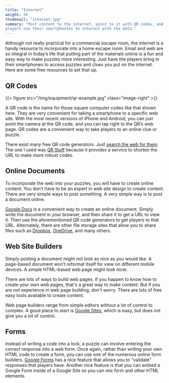 ```yaml
---
title: "Internet"
weight: 40
thumbnail: "internet.jpg"
summary: "Post content to the internet, point to it with QR codes, and let
players use their smartphontes to interact with the data."
---
```


Although not really practical for a commercial escape room, the internet is
a handy resource to incorporate into a home escape room. Email and web are
so integral in today’s life that putting part of the materials online is a
fun and easy way to make puzzles more interesting. Just have the players
bring in their smartphones to access puzzles and clues you put on the
internet. Here are some free resources to set that up.

## QR Codes

{{< figure src="/img/equipment/qr-example.jpg" class="image-right" >}}

A QR code is the name for those square computer codes like that shown here.
They are very convenient for taking a smartphone to a specific web site.
With the most recent versions of iPhone and Android, you can just point the
camera at the QR code, and you can tap right to the QR’s web page. QR codes
are a convenient way to take players to an online clue or puzzle.

There exist many free QR code generators. Just [search the web for them].
The one I used was [QR Stuff] because it provides a service to shorten the
URL to make more robust codes.

## Online Documents

To incorporate the web into your puzzles, you will have to create online
content. You don’t have to be an expert in web site design to create
content. There are very simple ways to post something. A very simple way is
to post a document online.

[Google Docs] is a convenient way to create an online document. Simply
write the document in your browser, and then share it to get a URL to view
it. Then use the aforementioned QR code generators to get players to that
URL. Alternately, there are other file storage sites that allow you to
share files such as [Dropbox], [OneDrive], and many others.

## Web Site Builders

Simply posting a document might not look as nice as you would like. A
page-based document won’t reformat itself for view on different mobile
devices. A simple HTML-based web page might look nicer.

There are lots of ways to build web pages. If you happen to know how to
create your own web pages, that's a great way to make content. But if you
are not experience in web page building, don't worry. There are lots of
free easy tools available to create content.

Web page builders range from simple editors without a lot of control to
complex. A good place to start is [Google Sites], which is easy, but does
not give you a lot of control.

## Forms

Instead of writing a code into a lock, a puzzle can involve entering the
correct response into a web form. Once again, rather than writing your own
HTML code to create a form, you can use one of the numerous online form
builders. [Google Forms] has a nice feature that allows you to "validate"
responses that players have. Another nice feature is that you can embed a
Google Form inside of a Google Site so you can mix form and other HTML
elements.


[search the web for them]: https://lmgtfy.com/?q=qr+code+generator
[QR Stuff]: https://www.qrstuff.com/
[Google Docs]: https://docs.google.com/
[Dropbox]: https://www.dropbox.com/
[OneDrive]: https://onedrive.live.com/
[Google Sites]: https://sites.google.com/
[Google Forms]: https://docs.google.com/forms/
